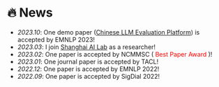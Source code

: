 # 🔥 News
- *2023.10*: One demo paper ([Chinese LLM Evaluation Platform](https://arxiv.org/abs/2308.04813)) is accepted by EMNLP 2023! 
- *2023.03*: I join [Shanghai AI Lab](https://www.shlab.org.cn/) as a researcher!
- *2023.02*: One paper is accepted by NCMMSC (<font color="red"> Best Paper Award </font>)!
- *2023.01*: One journal paper is accepted by TACL!
- *2022.12*: One paper is accepted by EMNLP 2022!
- *2022.09*: One paper is accepted by SigDial 2022!
